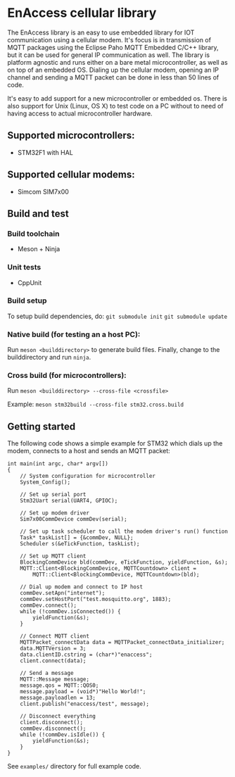 # EnAccess cellular library

The EnAccess library is an easy to use embedded library for IOT communication using a
cellular modem. It's focus is in transmission of MQTT packages using the
Eclipse Paho MQTT Embedded C/C++ library, but it can be used for general
IP communication as well. The library is platform agnostic and runs either on a
bare metal microcontroller, as well as on top of an embedded OS.
Dialing up the cellular modem, opening an IP channel and sending a MQTT packet
can be done in less than 50 lines of code.

It's easy to add support for a new microcontroller or embedded os. There is also
support for Unix (Linux, OS X) to test code on a PC without to need of having
access to actual microcontroller hardware.

## Supported microcontrollers:
- STM32F1 with HAL

## Supported cellular modems:
- Simcom SIM7x00

## Build and test

### Build toolchain
- Meson + Ninja

### Unit tests
- CppUnit

### Build setup
To setup build dependencies, do:
`git submodule init`
`git submodule update`

### Native build (for testing an a host PC):
Run `meson <builddirectory>` to generate build files. Finally, change
to the builddirectory and run `ninja`.

### Cross build (for microcontrollers):
Run `meson <builddirectory> --cross-file <crossfile>`

Example:
`meson stm32build --cross-file stm32.cross.build`

## Getting started
The following code shows a simple example for STM32 which dials up the modem,
connects to a host and sends an MQTT packet:
```
int main(int argc, char* argv[])
{
    // System configuration for microcontroller
    System_Config();

    // Set up serial port
    Stm32Uart serial(UART4, GPIOC);

    // Set up modem driver
    Sim7x00CommDevice commDev(serial);

    // Set up task scheduler to call the modem driver's run() function
    Task* taskList[] = {&commDev, NULL};
    Scheduler s(&eTickFunction, taskList);

    // Set up MQTT client
    BlockingCommDevice bld(commDev, eTickFunction, yieldFunction, &s);
    MQTT::Client<BlockingCommDevice, MQTTCountdown> client =
        MQTT::Client<BlockingCommDevice, MQTTCountdown>(bld);

    // Dial up modem and connect to IP host
    commDev.setApn("internet");
    commDev.setHostPort("test.mosquitto.org", 1883);
    commDev.connect();
    while (!commDev.isConnected()) {
        yieldFunction(&s);
    }

    // Connect MQTT client
    MQTTPacket_connectData data = MQTTPacket_connectData_initializer;
    data.MQTTVersion = 3;
    data.clientID.cstring = (char*)"enaccess";
    client.connect(data);

    // Send a message
    MQTT::Message message;
    message.qos = MQTT::QOS0;
    message.payload = (void*)"Hello World!";
    message.payloadlen = 13;
    client.publish("enaccess/test", message);

    // Disconnect everything
    client.disconnect();
    commDev.disconnect();
    while (!commDev.isIdle()) {
        yieldFunction(&s);
    }
}
```
See `examples/` directory for full example code.
